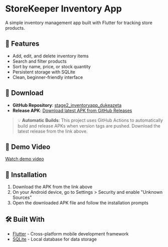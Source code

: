 # StoreKeeper Inventory App

A simple inventory management app built with Flutter for tracking store products.

## 📱 Features

- Add, edit, and delete inventory items
- Search and filter products
- Sort by name, price, or stock quantity
- Persistent storage with SQLite
- Clean, beginner-friendly interface

## 📱 Download

- **GitHub Repository**: [stage2_inventoryapp_dukeazeta](https://github.com/dukeazeta/stage2_inventoryapp_dukeazeta)
- **Release APK**: [Download latest APK from GitHub Releases](https://github.com/dukeazeta/stage2_inventoryapp_dukeazeta/releases/latest)

> 💡 **Automatic Builds**: This project uses GitHub Actions to automatically build and release APKs when version tags are pushed. Download the latest release from the link above.

## 🎥 Demo Video

[Watch demo video](https://drive.google.com/file/d/1Q8V5N36BsSZgN14V9K7NPG01dVQgtsso/view?usp=drive_link)

## 📱 Installation

1. Download the APK from the link above
2. On your Android device, go to Settings > Security and enable "Unknown Sources"
3. Open the downloaded APK file and follow the installation prompts

## 🛠️ Built With

- [Flutter](https://flutter.dev/) - Cross-platform mobile development framework
- [SQLite](https://sqlite.org/) - Local database for data storage
